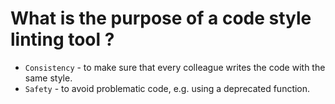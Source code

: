 # What is the purpose of a code style linting tool ?
 - `Consistency` - to make sure that every colleague writes the code with the same style.
 - `Safety` - to avoid problematic code, e.g. using a deprecated function.
